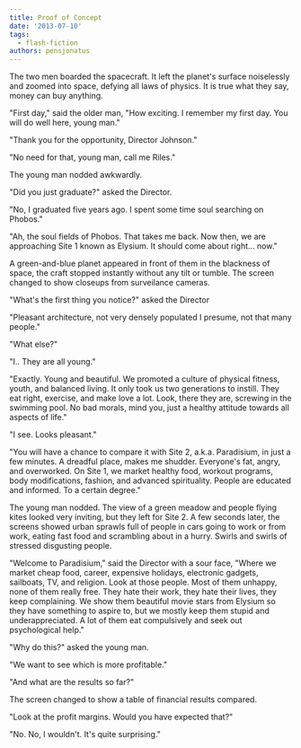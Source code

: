 ```yaml
---
title: Proof of Concept
date: '2013-07-10'
tags:
  - flash-fiction
authors: pensjonatus
---
```


The two men boarded the spacecraft. It left the planet's surface noiselessly and
zoomed into space, defying all laws of physics. It is true what they say, money
can buy anything.

<!-- truncate -->

"First day," said the older man, "How exciting. I remember my first day. You
will do well here, young man."

"Thank you for the opportunity, Director Johnson."

"No need for that, young man, call me Riles."

The young man nodded awkwardly.

"Did you just graduate?" asked the Director.

"No, I graduated five years ago. I spent some time soul searching on Phobos."

"Ah, the soul fields of Phobos. That takes me back. Now then, we are approaching
Site 1 known as Elysium. It should come about right... now."

A green-and-blue planet appeared in front of them in the blackness of space, the
craft stopped instantly without any tilt or tumble. The screen changed to show
closeups from surveilance cameras.

"What's the first thing you notice?" asked the Director

"Pleasant architecture, not very densely populated I presume, not that many
people."

"What else?"

"I.. They are all young."

"Exactly. Young and beautiful. We promoted a culture of physical fitness, youth,
and balanced living. It only took us two generations to instill. They eat right,
exercise, and make love a lot. Look, there they are, screwing in the swimming
pool. No bad morals, mind you, just a healthy attitude towards all aspects of
life."

"I see. Looks pleasant."

"You will have a chance to compare it with Site 2, a.k.a. Paradisium, in just a
few minutes. A dreadful place, makes me shudder. Everyone's fat, angry, and
overworked. On Site 1, we market healthy food, workout programs, body
modifications, fashion, and advanced spirituality. People are educated and
informed. To a certain degree."

The young man nodded. The view of a green meadow and people flying kites looked
very inviting, but they left for Site 2. A few seconds later, the screens showed
urban sprawls full of people in cars going to work or from work, eating fast
food and scrambling about in a hurry. Swirls and swirls of stressed disgusting
people.

"Welcome to Paradisium," said the Director with a sour face, "Where we market
cheap food, career, expensive holidays, electronic gadgets, sailboats, TV, and
religion. Look at those people. Most of them unhappy, none of them really free.
They hate their work, they hate their lives, they keep complaining. We show them
beautiful movie stars from Elysium so they have something to aspire to, but we
mostly keep them stupid and underappreciated. A lot of them eat compulsively and
seek out psychological help."

"Why do this?" asked the young man.

"We want to see which is more profitable."

"And what are the results so far?"

The screen changed to show a table of financial results compared.

"Look at the profit margins. Would you have expected that?"

"No. No, I wouldn't. It's quite surprising."

